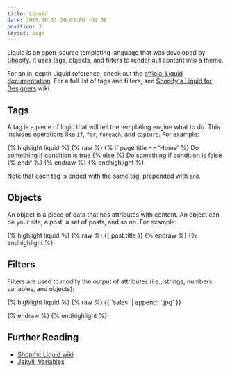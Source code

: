 ```yaml
---
title: Liquid
date: 2015-10-31 20:03:00 -04:00
position: 3
layout: page
---
```


Liquid is an open-source templating language that was developed by [Shopify](http://shopify.com). It uses tags, objects, and filters to render out content into a theme.

For an in-depth Liquid reference, check out the [official Liquid documentation](https://docs.shopify.com/themess/liquid-documentation/basics). For a full list of tags and filters, see [Shopify's Liquid for Designers](https://github.com/Shopify/liquid/wiki/Liquid-for-Designers) wiki.

## Tags

A tag is a piece of logic that will tell the templating engine what to do. This includes operations like `if`, `for`, `foreach`, and `capture`. For example:

{% highlight liquid %}
{% raw %}
{% if page.title == 'Home' %}
  Do something if condition is true
{% else %}
  Do something if condition is false
{% endif %}
{% endraw %}
{% endhighlight %}

Note that each tag is ended with the same tag, prepended with `end`.

## Objects

An object is a piece of data that has attributes with content. An object can be your site, a post, a set of posts, and so on. For example:

{% highlight liquid %}
{% raw %}
{{ post.title }}
{% endraw %}
{% endhighlight %}

## Filters

Filters are used to modify the output of attributes (i.e., strings, numbers, variables, and objects):

{% highlight liquid %}
{% raw %}
{{ 'sales' | append: '.jpg' }}
<!-- Outputs: sales.jpg -->
{% endraw %}
{% endhighlight %}

## Further Reading

- [Shopify: Liquid wiki](https://github.com/Shopify/liquid/wiki)
- [Jekyll: Variables](http://jekyllrb.com/docs/variables/)
